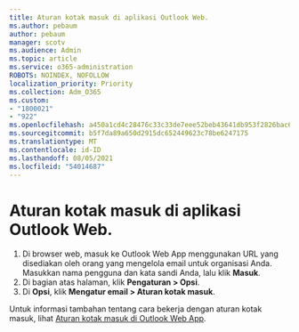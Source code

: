 ```yaml
---
title: Aturan kotak masuk di aplikasi Outlook Web.
ms.author: pebaum
author: pebaum
manager: scotv
ms.audience: Admin
ms.topic: article
ms.service: o365-administration
ROBOTS: NOINDEX, NOFOLLOW
localization_priority: Priority
ms.collection: Adm_O365
ms.custom:
- "1800021"
- "922"
ms.openlocfilehash: a450a1cd4c28476c33c33de7eee52beb43641db953f2826bac68ca76b2e50f25
ms.sourcegitcommit: b5f7da89a650d2915dc652449623c78be6247175
ms.translationtype: MT
ms.contentlocale: id-ID
ms.lasthandoff: 08/05/2021
ms.locfileid: "54014687"
---
```

# <a name="inbox-rules-in-outlook-web-app"></a>Aturan kotak masuk di aplikasi Outlook Web.

1. Di browser web, masuk ke Outlook Web App menggunakan URL yang disediakan oleh orang yang mengelola email untuk organisasi Anda. Masukkan nama pengguna dan kata sandi Anda, lalu klik **Masuk**.
2. Di bagian atas halaman, klik **Pengaturan > Opsi**.
3. Di **Opsi**, klik **Mengatur email > Aturan kotak masuk**.

Untuk informasi tambahan tentang cara bekerja dengan aturan kotak masuk, lihat [Aturan kotak masuk di Outlook Web App](https://support.office.com/article/inbox-rules-in-outlook-web-app-edea3d17-00c9-434b-b9b7-26ee8d9f5622).
